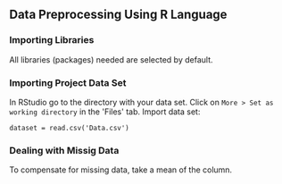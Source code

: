 ## Data Preprocessing Using R Language

### Importing Libraries
All libraries (packages) needed are selected by default.

### Importing Project Data Set
In RStudio go to the directory with your data set. Click on `More > Set as working directory` in the 'Files' tab. Import data set:
```
dataset = read.csv('Data.csv')
```

### Dealing with Missig Data
To compensate for missing data, take a mean of the column.

